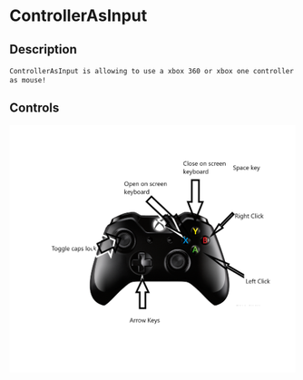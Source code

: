 # ControllerAsInput

## Description
    ControllerAsInput is allowing to use a xbox 360 or xbox one controller as mouse!
    
## Controls
   ![Controls](https://github.com/zalnaRs/ControllerAsInput/blob/master/Controls.png?raw=true)

